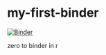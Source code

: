# my-first-binder

[![Binder](https://mybinder.org/badge_logo.svg)](https://mybinder.org/v2/gh/timyers/my-first-binder/HEAD)

zero to binder in r
